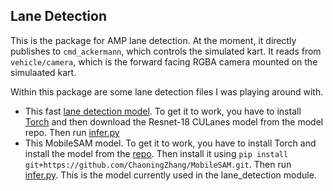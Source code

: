 ## Lane Detection

This is the package for AMP lane detection. At the moment, it directly publishes to `cmd_ackermann`, which controls the simulated kart. It reads from `vehicle/camera`, which is the forward facing RGBA camera mounted on the simulaated kart. 

Within this package are some lane detection files I was playing around with. 

- This fast [lane detection model](https://github.com/cfzd/Ultra-Fast-Lane-Detection-v2/tree/master). To get it to work, you have to install [Torch](https://pytorch.org/get-started/locally/) and then download the Resnet-18 CULanes model from the model repo. Then run [infer.py](amp_lane/ultra_fast_lane/infer.py)
- This MobileSAM model. To get it to work, you have to install Torch and install the model from the [repo](https://github.com/ChaoningZhang/MobileSAM). Then install it using `pip install git+https://github.com/ChaoningZhang/MobileSAM.git`. Then run [infer.py](amp_lane/nanosam/infer.py). This is the model currently used in the lane_detection module.